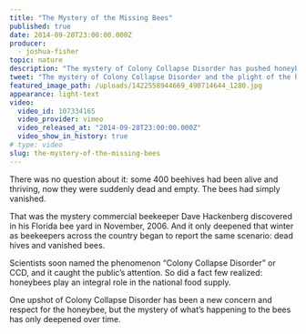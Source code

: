 ```yaml
---
title: "The Mystery of the Missing Bees"
published: true
date: 2014-09-28T23:00:00.000Z
producer:
  - joshua-fisher
topic: nature
description: "The mystery of Colony Collapse Disorder has pushed honeybees into the public eye. But the story of their plight -- and its impact -- is much more complicated."
tweet: "The mystery of Colony Collapse Disorder and the plight of the honeybee is not cut and dried."
featured_image_path: /uploads/1422558944669_490714644_1280.jpg
appearance: light-text
video:
  video_id: 107334165
  video_provider: vimeo
  video_released_at: "2014-09-28T23:00:00.000Z"
  video_show_in_history: true
# type: video
slug: the-mystery-of-the-missing-bees
---
```


There was no question about it: some 400 beehives had been alive and thriving, now they were suddenly dead and empty. The bees had simply vanished.

That was the mystery commercial beekeeper Dave Hackenberg discovered in his Florida bee yard in November, 2006\. And it only deepened that winter as beekeepers across the country began to report the same scenario: dead hives and vanished bees.

Scientists soon named the phenomenon “Colony Collapse Disorder” or CCD, and it caught the public’s attention. So did a fact few realized: honeybees play an integral role in the national food supply.

One upshot of Colony Collapse Disorder has been a new concern and respect for the honeybee, but the mystery of what’s happening to the bees has only deepened over time.

